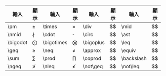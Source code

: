
| 輸入       | 顯示         | 輸入         | 顯示           | 輸入        | 顯示  | 輸入         | 顯示  |
| -------- | ---------- | ---------- | ------------ | --------- | --- | ---------- | --- |
| \pm      | $\pm$      | \times     | $\times$     | \div      | $$  | \mid       | $$  |
| \nmid    | $\nmid$    | \cdot      | $\cdot$      | \circ     | $$  | \ast       | $$  |
| \bigodot | $\bigodot$ | \bigotimes | $\bigotimes$ | \bigoplus | $$  | \leq       | $$  |
| \geq     | $\geq$     | \neq       | $\neq$       | \approx   | $$  | \equiv     | $$  |
| \sum     | $\sum$     | \prod      | $\prod$      | \coprod   | $$  | \backslash | $$  |
| \ngeq    | $\ngeq$    | \nleq      | $\nleq$      | \not\geq  | $$  | \not\leq   | $$  |
